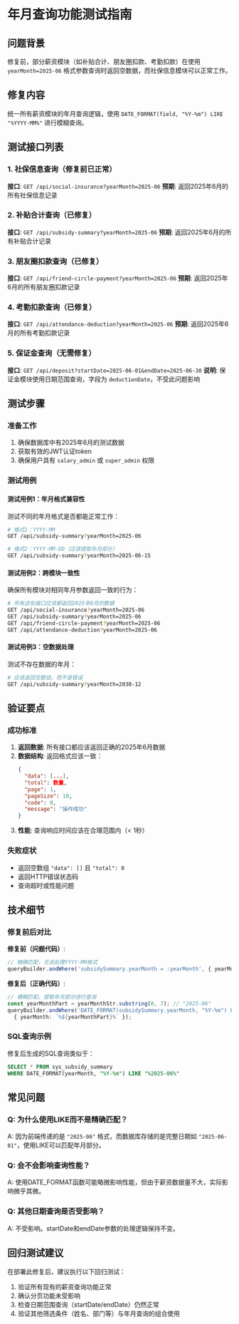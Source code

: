 # 年月查询功能测试指南

## 问题背景
修复前，部分薪资模块（如补贴合计、朋友圈扣款、考勤扣款）在使用 `yearMonth=2025-06` 格式参数查询时返回空数据，而社保信息模块可以正常工作。

## 修复内容
统一所有薪资模块的年月查询逻辑，使用 `DATE_FORMAT(field, "%Y-%m") LIKE "%YYYY-MM%"` 进行模糊查询。

## 测试接口列表

### 1. 社保信息查询（修复前已正常）
**接口**: `GET /api/social-insurance?yearMonth=2025-06`
**预期**: 返回2025年6月的所有社保信息记录

### 2. 补贴合计查询（已修复）
**接口**: `GET /api/subsidy-summary?yearMonth=2025-06`
**预期**: 返回2025年6月的所有补贴合计记录

### 3. 朋友圈扣款查询（已修复）
**接口**: `GET /api/friend-circle-payment?yearMonth=2025-06`
**预期**: 返回2025年6月的所有朋友圈扣款记录

### 4. 考勤扣款查询（已修复）
**接口**: `GET /api/attendance-deduction?yearMonth=2025-06`
**预期**: 返回2025年6月的所有考勤扣款记录

### 5. 保证金查询（无需修复）
**接口**: `GET /api/deposit?startDate=2025-06-01&endDate=2025-06-30`
**说明**: 保证金模块使用日期范围查询，字段为 `deductionDate`，不受此问题影响

## 测试步骤

### 准备工作
1. 确保数据库中有2025年6月的测试数据
2. 获取有效的JWT认证token
3. 确保用户具有 `salary_admin` 或 `super_admin` 权限

### 测试用例

#### 测试用例1：年月格式兼容性
测试不同的年月格式是否都能正常工作：

```bash
# 格式1：YYYY-MM
GET /api/subsidy-summary?yearMonth=2025-06

# 格式2：YYYY-MM-DD（应该提取年月部分）
GET /api/subsidy-summary?yearMonth=2025-06-15
```

#### 测试用例2：跨模块一致性
确保所有模块对相同年月参数返回一致的行为：

```bash
# 所有这些接口应该都返回2025年6月的数据
GET /api/social-insurance?yearMonth=2025-06
GET /api/subsidy-summary?yearMonth=2025-06
GET /api/friend-circle-payment?yearMonth=2025-06
GET /api/attendance-deduction?yearMonth=2025-06
```

#### 测试用例3：空数据处理
测试不存在数据的年月：

```bash
# 应该返回空数组，而不是错误
GET /api/subsidy-summary?yearMonth=2030-12
```

## 验证要点

### 成功标准
1. **返回数据**: 所有接口都应该返回正确的2025年6月数据
2. **数据结构**: 返回格式应该一致：
   ```json
   {
     "data": [...],
     "total": 数量,
     "page": 1,
     "pageSize": 10,
     "code": 0,
     "message": "操作成功"
   }
   ```
3. **性能**: 查询响应时间应该在合理范围内（< 1秒）

### 失败症状
- 返回空数组 `"data": []` 且 `"total": 0`
- 返回HTTP错误状态码
- 查询超时或性能问题

## 技术细节

### 修复前后对比

**修复前（问题代码）**:
```typescript
// 精确匹配，无法处理YYYY-MM格式
queryBuilder.andWhere('subsidySummary.yearMonth = :yearMonth', { yearMonth: safeYearMonth });
```

**修复后（正确代码）**:
```typescript
// 模糊匹配，提取年月部分进行查询
const yearMonthPart = yearMonthStr.substring(0, 7); // "2025-06"
queryBuilder.andWhere('DATE_FORMAT(subsidySummary.yearMonth, "%Y-%m") LIKE :yearMonth', 
  { yearMonth: `%${yearMonthPart}%` });
```

### SQL查询示例
修复后生成的SQL查询类似于：
```sql
SELECT * FROM sys_subsidy_summary 
WHERE DATE_FORMAT(yearMonth, "%Y-%m") LIKE "%2025-06%"
```

## 常见问题

### Q: 为什么使用LIKE而不是精确匹配？
A: 因为前端传递的是 `"2025-06"` 格式，而数据库存储的是完整日期如 `"2025-06-01"`，使用LIKE可以匹配年月部分。

### Q: 会不会影响查询性能？
A: 使用DATE_FORMAT函数可能略微影响性能，但由于薪资数据量不大，实际影响微乎其微。

### Q: 其他日期查询是否受影响？
A: 不受影响。startDate和endDate参数的处理逻辑保持不变。

## 回归测试建议
在部署此修复后，建议执行以下回归测试：
1. 验证所有现有的薪资查询功能正常
2. 确认分页功能未受影响  
3. 检查日期范围查询（startDate/endDate）仍然正常
4. 验证其他筛选条件（姓名、部门等）与年月查询的组合使用 